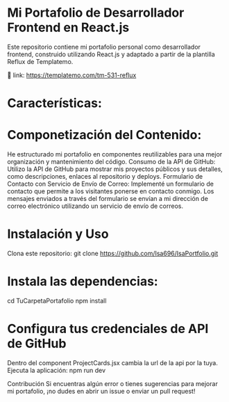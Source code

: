 # Mi Portafolio de Desarrollador Frontend en React.js

Este repositorio contiene mi portafolio personal como desarrollador frontend, construido utilizando React.js y adaptado a partir de la plantilla Reflux de Templatemo.

🔗 link: https://templatemo.com/tm-531-reflux

# Características:
# Componetización del Contenido:

He estructurado mi portafolio en componentes reutilizables para una mejor organización y mantenimiento del código.
Consumo de la API de GitHub: 
Utilizo la API de GitHub para mostrar mis proyectos públicos y sus detalles, como descripciones, enlaces al repositorio y deploys.
Formulario de Contacto con Servicio de Envío de Correo: 
Implementé un formulario de contacto que permite a los visitantes ponerse en contacto conmigo. Los mensajes enviados a través del formulario se envían a mi dirección de correo electrónico utilizando un servicio de envío de correos.

# Instalación y Uso
Clona este repositorio:
git clone https://github.com/Isa696/IsaPortfolio.git

# Instala las dependencias:
cd TuCarpetaPortafolio
npm install

# Configura tus credenciales de API de GitHub
Dentro del component ProjectCards.jsx cambia la url de la api por la tuya.
Ejecuta la aplicación:
npm run dev

Contribución
Si encuentras algún error o tienes sugerencias para mejorar mi portafolio, ¡no dudes en abrir un issue o enviar un pull request!

